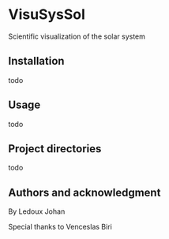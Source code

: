 # **VisuSysSol**
Scientific visualization of the solar system

## **Installation**
todo

## **Usage**
todo

## **Project directories**
todo

## **Authors and acknowledgment**
By Ledoux Johan

Special thanks to Venceslas Biri